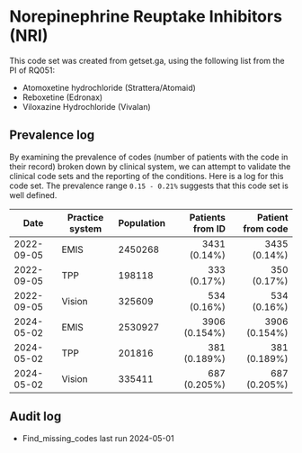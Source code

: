 # Norepinephrine Reuptake Inhibitors (NRI)

This code set was created from getset.ga, using the following list from the PI of RQ051:

- Atomoxetine hydrochloride (Strattera/Atomaid)
- Reboxetine (Edronax)
- Viloxazine Hydrochloride (Vivalan)

## Prevalence log

By examining the prevalence of codes (number of patients with the code in their record) broken down by clinical system, we can attempt to validate the clinical code sets and the reporting of the conditions. Here is a log for this code set. The prevalence range `0.15 - 0.21%` suggests that this code set is well defined.

| Date       | Practice system | Population | Patients from ID | Patient from code |
| ---------- | --------------- | ---------- | ---------------: | ----------------: |
| 2022-09-05 | EMIS            | 2450268    |     3431 (0.14%) |      3435 (0.14%) |
| 2022-09-05 | TPP             | 198118     |      333 (0.17%) |       350 (0.17%) |
| 2022-09-05 | Vision          | 325609     |      534 (0.16%) |       534 (0.16%) |
| 2024-05-02 | EMIS            | 2530927    |    3906 (0.154%) |     3906 (0.154%) |
| 2024-05-02 | TPP             | 201816     |     381 (0.189%) |      381 (0.189%) |
| 2024-05-02 | Vision          | 335411     |     687 (0.205%) |      687 (0.205%) |

## Audit log

- Find_missing_codes last run 2024-05-01
